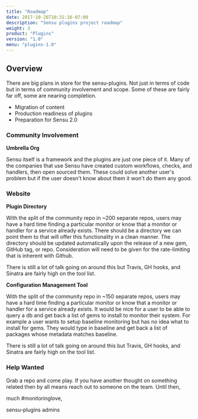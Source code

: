 ```yaml
---
title: "Roadmap"
date: 2017-10-26T10:31:16-07:00
description: "Sensu plugins project roadmap"
weight: 3
product: "Plugins"
version: "1.0"
menu: "plugins-1.0"
---
```


## Overview

<!--TODO clean this whole thing up.-->

There are big plans in store for the sensu-plugins.  Not just in terms of code but in terms of community involvement and scope.  Some of these are fairly far off, some are nearing completion.


- Migration of content
- Production readiness of plugins
- Preparation for Sensu 2.0


### Community Involvement

**Umbrella Org**

Sensu itself is a framework and the plugins are just one piece of it.  Many of the companies that use Sensu have created custom workflows, checks, and handlers, then open sourced them.  These could solve another user's problem but if the user doesn't know about them it won't do them any good.

### Website

**Plugin Directory**

With the split of the community repo in ~200 separate repos, users may have a hard time finding a particular monitor or know that a monitor or handler for a service already exists. There should be a directory we can point them to that will offer this functionality in a clean manner. The directory should be updated automatically upon the release of a new gem, GitHub tag, or repo. Consideration will need to be given for the rate-limiting that is inherent with Github.

There is still a lot of talk going on around this but Travis, GH hooks, and Sinatra are fairly high on the tool list.

**Configuration Management Tool**

With the split of the community repo in ~150 separate repos, users may have a hard time finding a particular monitor or know that a monitor or handler for a service already exists. It would be nice for a user to be able to query a db and get back a list of gems to install to monitor their system. For example a user wants to setup baseline monitoring but has no idea what to install for gems. They would type in baseline and get back a list of packages whose metadata matches baseline.

There is still a lot of talk going on around this but Travis, GH hooks, and Sinatra are fairly high on the tool list.

### Help Wanted

Grab a repo and come play.  If you have another thought on something related then by all means reach out to someone on the team. Until then,

much #monitoringlove,

sensu-plugins admins
